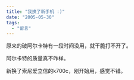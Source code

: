 ```yaml
---
title: "我换了新手机 :)"
date: "2005-05-30"
tags: 
  - "留言"
---
```


原来的破阿尔卡特有一段时间没用，就干脆打不开了。

阿尔卡特的质量真不咋样。

新换了索尼爱立信的k700c，刚开始用，感觉不错。

